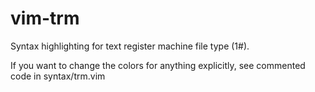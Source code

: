 # vim-trm
Syntax highlighting for text register machine file type (1#).

If you want to change the colors for anything explicitly, see commented code in syntax/trm.vim
